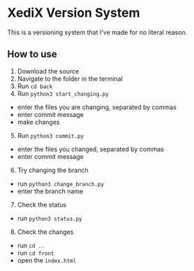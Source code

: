 # XediX Version System

This is a versioning system that I've made for no literal reason.

## How to use
1. Download the source
2. Navigate to the folder in the terminal
3. Run `cd back`
4. Run `python3 start_changing.py`
  - enter the files you are changing, separated by commas
  - enter commit message
  - make changes
5. Run `python3 commit.py`
  - enter the files you changed, separated by commas
  - enter commit message
6. Try changing the branch
  - run `python3 change_branch.py`
  - enter the branch name
7. Check the status
  - run `python3 status.py`
8. Check the changes
  - run `cd ..`
  - run `cd front`
  - open the `index.html`